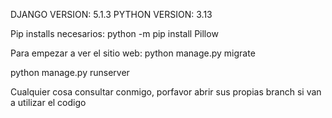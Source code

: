 DJANGO VERSION: 5.1.3
PYTHON VERSION: 3.13

Pip installs necesarios:
python -m pip install Pillow

Para empezar a ver el sitio web:
python manage.py migrate

python manage.py runserver


Cualquier cosa consultar conmigo, porfavor abrir sus propias branch si van a utilizar el codigo
